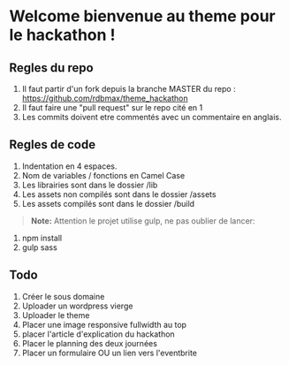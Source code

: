 
Welcome bienvenue au theme pour le hackathon !
====

Regles du repo
----

1. Il faut partir d'un fork depuis la branche MASTER du repo : https://github.com/rdbmax/theme_hackathon
2. Il faut faire une "pull request" sur le repo cité en 1
3. Les commits doivent etre commentés avec un commentaire en anglais.


Regles de code
----

1. Indentation en 4 espaces.
2. Nom de variables / fonctions en Camel Case
3. Les librairies sont dans le dossier /lib
3. Les assets non compilés sont dans le dossier /assets
3. Les assets compilés sont dans le dossier /build

> **Note:**
Attention le projet utilise gulp, ne pas oublier de lancer:
1. npm install
2. gulp sass

Todo
-----

1. Créer le sous domaine
2. Uploader un wordpress vierge
3. Uploader le theme
4. Placer une image responsive fullwidth au top
5. placer l'article d'explication du hackathon
6. Placer le planning des deux journées
7. Placer un formulaire OU un lien vers l'eventbrite
